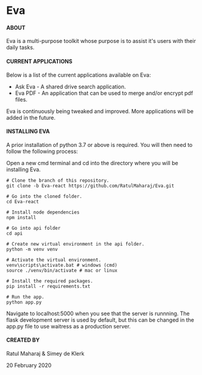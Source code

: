 # Eva

#### ABOUT

Eva is a multi-purpose toolkit whose purpose is to assist it's users with their daily tasks.

#### CURRENT APPLICATIONS

Below is a list of the current applications available on Eva: 
* Ask Eva - A shared drive search application.
* Eva PDF - An application that can be used to merge and/or encrypt pdf files.
 
Eva is continuously being tweaked and improved. More applications will be added in the future.
 
#### INSTALLING EVA

A prior installation of python 3.7 or above is required. You will then need to follow the following process:

Open a new cmd terminal and cd into the directory where you will be installing Eva.
 


```shell
# Clone the branch of this repository.
git clone -b Eva-react https://github.com/RatulMaharaj/Eva.git

# Go into the cloned folder.
cd Eva-react

# Install node dependencies
npm install

# Go into api folder
cd api

# Create new virtual environment in the api folder.
python -m venv venv

# Activate the virtual environment.
venv\scripts\activate.bat # windows (cmd)
source ./venv/bin/activate # mac or linux

# Install the required packages.
pip install -r requirements.txt 

# Run the app.
python app.py
```
Navigate to localhost:5000 when you see that the server is runnning. The flask development server is used by default, but this can be changed in the app.py file to use waitress as a production server. 

#### CREATED BY
 
Ratul Maharaj & Simey de Klerk 
 
20 February 2020
